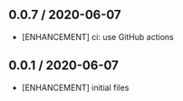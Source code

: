 ## 0.0.7 / 2020-06-07

* [ENHANCEMENT] ci: use GitHub actions

## 0.0.1 / 2020-06-07

* [ENHANCEMENT] initial files
